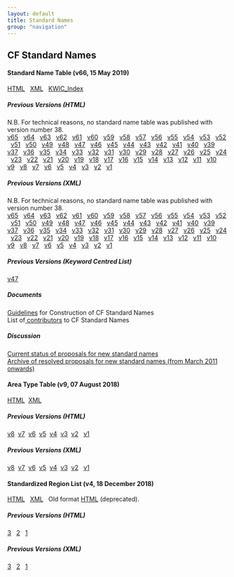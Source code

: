 ```yaml
---
layout: default
title: Standard Names
group: "navigation"
---
```


<h2><b>CF Standard Names</b></h2>
<p>
<h4><b>Standard Name Table (v66, 15 May 2019)</b></h4>
  <a href="Data/cf-standard-names/66/build/cf-standard-name-table.html">HTML</a> &nbsp;
  <a href="Data/cf-standard-names/66/src/cf-standard-name-table.xml">XML</a> &nbsp;
  <a href="Data/cf-standard-names/66/build/kwic_index_for_cf_standard_names_v66.html">KWIC_Index</a> &nbsp;

  <h5><b>Previous Versions (HTML)</b></h5>
    N.B. For technical reasons, no standard name table was published with version number 38.<br>
    <a href="Data/cf-standard-names/65/build/cf-standard-name-table.html">v65</a> &nbsp;
    <a href="Data/cf-standard-names/64/build/cf-standard-name-table.html">v64</a> &nbsp;
    <a href="Data/cf-standard-names/63/build/cf-standard-name-table.html">v63</a> &nbsp;
    <a href="Data/cf-standard-names/62/build/cf-standard-name-table.html">v62</a> &nbsp;
    <a href="Data/cf-standard-names/61/build/cf-standard-name-table.html">v61</a> &nbsp;
    <a href="Data/cf-standard-names/60/build/cf-standard-name-table.html">v60</a> &nbsp;
    <a href="Data/cf-standard-names/59/build/cf-standard-name-table.html">v59</a> &nbsp;
    <a href="Data/cf-standard-names/58/build/cf-standard-name-table.html">v58</a> &nbsp;
    <a href="Data/cf-standard-names/57/build/cf-standard-name-table.html">v57</a> &nbsp;
    <a href="Data/cf-standard-names/56/build/cf-standard-name-table.html">v56</a> &nbsp;
    <a href="Data/cf-standard-names/55/build/cf-standard-name-table.html">v55</a> &nbsp;
    <a href="Data/cf-standard-names/54/build/cf-standard-name-table.html">v54</a> &nbsp;
    <a href="Data/cf-standard-names/53/build/cf-standard-name-table.html">v53</a> &nbsp;
    <a href="Data/cf-standard-names/52/build/cf-standard-name-table.html">v52</a> &nbsp;
    <a href="Data/cf-standard-names/51/build/cf-standard-name-table.html">v51</a> &nbsp;
    <a href="Data/cf-standard-names/50/build/cf-standard-name-table.html">v50</a> &nbsp;
    <a href="Data/cf-standard-names/49/build/cf-standard-name-table.html">v49</a> &nbsp;
    <a href="Data/cf-standard-names/48/build/cf-standard-name-table.html">v48</a> &nbsp;
    <a href="Data/cf-standard-names/47/build/cf-standard-name-table.html">v47</a> &nbsp;
    <a href="Data/cf-standard-names/46/build/cf-standard-name-table.html">v46</a> &nbsp;
    <a href="Data/cf-standard-names/45/build/cf-standard-name-table.html">v45</a> &nbsp;
    <a href="Data/cf-standard-names/44/build/cf-standard-name-table.html">v44</a> &nbsp;
    <a href="Data/cf-standard-names/43/build/cf-standard-name-table.html">v43</a> &nbsp;
    <a href="Data/cf-standard-names/42/build/cf-standard-name-table.html">v42</a> &nbsp;
    <a href="Data/cf-standard-names/41/build/cf-standard-name-table.html">v41</a> &nbsp;
    <a href="Data/cf-standard-names/40/build/cf-standard-name-table.html">v40</a> &nbsp;
    <a href="Data/cf-standard-names/39/build/cf-standard-name-table.html">v39</a> &nbsp;
    <a href="Data/cf-standard-names/37/build/cf-standard-name-table.html">v37</a> &nbsp;
    <a href="Data/cf-standard-names/36/build/cf-standard-name-table.html">v36</a> &nbsp;
    <a href="Data/cf-standard-names/35/build/cf-standard-name-table.html">v35</a> &nbsp;
    <a href="Data/cf-standard-names/34/build/cf-standard-name-table.html">v34</a> &nbsp;
    <a href="Data/cf-standard-names/33/build/cf-standard-name-table.html">v33</a> &nbsp;
    <a href="Data/cf-standard-names/32/build/cf-standard-name-table.html">v32</a> &nbsp;
    <a href="Data/cf-standard-names/31/build/cf-standard-name-table.html">v31</a> &nbsp;
    <a href="Data/cf-standard-names/30/build/cf-standard-name-table.html">v30</a> &nbsp;
    <a href="Data/cf-standard-names/29/build/cf-standard-name-table.html">v29</a> &nbsp;
    <a href="Data/cf-standard-names/28/build/cf-standard-name-table.html">v28</a> &nbsp;
    <a href="Data/cf-standard-names/27/build/cf-standard-name-table.html">v27</a> &nbsp;
    <a href="Data/cf-standard-names/26/build/cf-standard-name-table.html">v26</a> &nbsp;
    <a href="Data/cf-standard-names/25/build/cf-standard-name-table.html">v25</a> &nbsp;
    <a href="Data/cf-standard-names/24/build/cf-standard-name-table.html">v24</a> &nbsp;
    <a href="Data/cf-standard-names/23/build/cf-standard-name-table.html">v23</a> &nbsp;
    <a href="Data/cf-standard-names/22/build/cf-standard-name-table.html">v22</a> &nbsp;
    <a href="Data/cf-standard-names/21/build/cf-standard-name-table.html">v21</a> &nbsp;
    <a href="Data/cf-standard-names/20/build/cf-standard-name-table.html">v20</a> &nbsp;
    <a href="Data/cf-standard-names/19/build/cf-standard-name-table.html">v19</a> &nbsp;
    <a href="Data/cf-standard-names/18/build/cf-standard-name-table.html">v18</a> &nbsp;
    <a href="Data/cf-standard-names/17/build/cf-standard-name-table.html">v17</a> &nbsp;
    <a href="Data/cf-standard-names/16/build/cf-standard-name-table.html">v16</a> &nbsp;
    <a href="Data/cf-standard-names/15/build/cf-standard-name-table.html">v15</a> &nbsp;
    <a href="Data/cf-standard-names/14/build/cf-standard-name-table.html">v14</a> &nbsp;
    <a href="Data/cf-standard-names/13/build/cf-standard-name-table.html">v13</a> &nbsp;
    <a href="Data/cf-standard-names/12/build/cf-standard-name-table.html">v12</a> &nbsp;
    <a href="Data/cf-standard-names/11/build/cf-standard-name-table.html">v11</a> &nbsp;
    <a href="Data/cf-standard-names/10/build/cf-standard-name-table.html">v10</a> &nbsp;
    <a href="Data/cf-standard-names/9/build/cf-standard-name-table.html">v9</a> &nbsp;
    <a href="Data/cf-standard-names/8/build/cf-standard-name-table.html">v8</a> &nbsp;
    <a href="Data/cf-standard-names/7/build/cf-standard-name-table.html">v7</a> &nbsp;
    <a href="Data/cf-standard-names/6/build/cf-standard-name-table.html">v6</a> &nbsp;
    <a href="Data/cf-standard-names/5/build/cf-standard-name-table.html">v5</a> &nbsp;
    <a href="Data/cf-standard-names/4/build/cf-standard-name-table.html">v4</a> &nbsp;
    <a href="Data/cf-standard-names/3/build/cf-standard-name-table.html">v3</a> &nbsp;
    <a href="Data/cf-standard-names/2/build/cf-standard-name-table.html">v2</a> &nbsp;
    <a href="Data/cf-standard-names/1/build/cf-standard-name-table.html">v1</a> &nbsp;

  <h5><b>Previous Versions (XML)</b></h5>
    N.B. For technical reasons, no standard name table was published with version number 38.<br>
    <a href="Data/cf-standard-names/65/src/cf-standard-name-table.xml">v65</a> &nbsp;
    <a href="Data/cf-standard-names/64/src/cf-standard-name-table.xml">v64</a> &nbsp;
    <a href="Data/cf-standard-names/63/src/cf-standard-name-table.xml">v63</a> &nbsp;
    <a href="Data/cf-standard-names/62/src/cf-standard-name-table.xml">v62</a> &nbsp;
    <a href="Data/cf-standard-names/61/src/cf-standard-name-table.xml">v61</a> &nbsp;
    <a href="Data/cf-standard-names/60/src/cf-standard-name-table.xml">v60</a> &nbsp;
    <a href="Data/cf-standard-names/59/src/cf-standard-name-table.xml">v59</a> &nbsp;
    <a href="Data/cf-standard-names/58/src/cf-standard-name-table.xml">v58</a> &nbsp;
    <a href="Data/cf-standard-names/57/src/cf-standard-name-table.xml">v57</a> &nbsp;
    <a href="Data/cf-standard-names/56/src/cf-standard-name-table.xml">v56</a> &nbsp;
    <a href="Data/cf-standard-names/55/src/cf-standard-name-table.xml">v55</a> &nbsp;
    <a href="Data/cf-standard-names/54/src/cf-standard-name-table.xml">v54</a> &nbsp;
    <a href="Data/cf-standard-names/53/src/cf-standard-name-table.xml">v53</a> &nbsp;
    <a href="Data/cf-standard-names/52/src/cf-standard-name-table.xml">v52</a> &nbsp;
    <a href="Data/cf-standard-names/51/src/cf-standard-name-table.xml">v51</a> &nbsp;
    <a href="Data/cf-standard-names/50/src/cf-standard-name-table.xml">v50</a> &nbsp;
    <a href="Data/cf-standard-names/49/src/cf-standard-name-table.xml">v49</a> &nbsp;
    <a href="Data/cf-standard-names/48/src/cf-standard-name-table.xml">v48</a> &nbsp;
    <a href="Data/cf-standard-names/47/src/cf-standard-name-table.xml">v47</a> &nbsp;
    <a href="Data/cf-standard-names/46/src/cf-standard-name-table.xml">v46</a> &nbsp;
    <a href="Data/cf-standard-names/45/src/cf-standard-name-table.xml">v45</a> &nbsp;
    <a href="Data/cf-standard-names/44/src/cf-standard-name-table.xml">v44</a> &nbsp;
    <a href="Data/cf-standard-names/43/src/cf-standard-name-table.xml">v43</a> &nbsp;
    <a href="Data/cf-standard-names/42/src/cf-standard-name-table.xml">v42</a> &nbsp;
    <a href="Data/cf-standard-names/41/src/cf-standard-name-table.xml">v41</a> &nbsp;
    <a href="Data/cf-standard-names/40/src/cf-standard-name-table.xml">v40</a> &nbsp;
    <a href="Data/cf-standard-names/39/src/cf-standard-name-table.xml">v39</a> &nbsp;
    <a href="Data/cf-standard-names/37/src/cf-standard-name-table.xml">v37</a> &nbsp;
    <a href="Data/cf-standard-names/36/src/cf-standard-name-table.xml">v36</a> &nbsp;
    <a href="Data/cf-standard-names/35/src/cf-standard-name-table.xml">v35</a> &nbsp;
    <a href="Data/cf-standard-names/34/src/cf-standard-name-table.xml">v34</a> &nbsp;
    <a href="Data/cf-standard-names/33/src/cf-standard-name-table.xml">v33</a> &nbsp;
    <a href="Data/cf-standard-names/32/src/cf-standard-name-table.xml">v32</a> &nbsp;
    <a href="Data/cf-standard-names/31/src/cf-standard-name-table.xml">v31</a> &nbsp;
    <a href="Data/cf-standard-names/30/src/cf-standard-name-table.xml">v30</a> &nbsp;
    <a href="Data/cf-standard-names/29/src/cf-standard-name-table.xml">v29</a> &nbsp;
    <a href="Data/cf-standard-names/28/src/cf-standard-name-table.xml">v28</a>  &nbsp;
    <a href="Data/cf-standard-names/27/src/cf-standard-name-table.xml">v27</a>  &nbsp;
    <a href="Data/cf-standard-names/26/src/cf-standard-name-table.xml">v26</a>  &nbsp;
    <a href="Data/cf-standard-names/25/src/cf-standard-name-table.xml">v25</a>  &nbsp;
    <a href="Data/cf-standard-names/24/src/cf-standard-name-table.xml">v24</a> &nbsp;
    <a href="Data/cf-standard-names/23/src/cf-standard-name-table.xml">v23</a> &nbsp;
    <a href="Data/cf-standard-names/22/src/cf-standard-name-table.xml">v22</a> &nbsp;
    <a href="Data/cf-standard-names/21/src/cf-standard-name-table.xml">v21</a> &nbsp;
    <a href="Data/cf-standard-names/20/src/cf-standard-name-table.xml">v20</a> &nbsp;
    <a href="Data/cf-standard-names/19/src/cf-standard-name-table.xml">v19</a> &nbsp;
    <a href="Data/cf-standard-names/18/src/cf-standard-name-table.xml">v18</a> &nbsp;
    <a href="Data/cf-standard-names/17/src/cf-standard-name-table.xml">v17</a> &nbsp;
    <a href="Data/cf-standard-names/16/src/cf-standard-name-table.xml">v16</a> &nbsp;
    <a href="Data/cf-standard-names/15/src/cf-standard-name-table.xml">v15</a> &nbsp;
    <a href="Data/cf-standard-names/14/src/cf-standard-name-table.xml">v14</a> &nbsp;
    <a href="Data/cf-standard-names/13/src/cf-standard-name-table.xml">v13</a> &nbsp;
    <a href="Data/cf-standard-names/12/src/cf-standard-name-table.xml">v12</a> &nbsp;
    <a href="Data/cf-standard-names/11/src/cf-standard-name-table.xml">v11</a> &nbsp;
    <a href="Data/cf-standard-names/10/src/cf-standard-name-table.xml">v10</a> &nbsp;
    <a href="Data/cf-standard-names/9/src/cf-standard-name-table.xml">v9</a>  &nbsp;
    <a href="Data/cf-standard-names/8/src/cf-standard-name-table.xml">v8</a>  &nbsp;
    <a href="Data/cf-standard-names/7/src/cf-standard-name-table.xml">v7</a>  &nbsp;
    <a href="Data/cf-standard-names/6/src/cf-standard-name-table.xml">v6</a>  &nbsp;
    <a href="Data/cf-standard-names/5/src/cf-standard-name-table.xml">v5</a>  &nbsp;
    <a href="Data/cf-standard-names/4/src/cf-standard-name-table.xml">v4</a>  &nbsp;
    <a href="Data/cf-standard-names/3/src/cf-standard-name-table.xml">v3</a>  &nbsp;
    <a href="Data/cf-standard-names/2/src/cf-standard-name-table.xml">v2</a>  &nbsp;
    <a href="Data/cf-standard-names/1/src/cf-standard-name-table.xml">v1</a> &nbsp;

<h5>Previous Versions (Keyword Centred List)</h5>
      <a href="Data/cf-standard-names/47/kwicindex/kwic_index_for_cf_standard_names_v47.html">v47</a>  &nbsp;

  <h5><b>Documents</b></h5>
    <a href="Data/cf-standard-names/docs/guidelines.html">Guidelines</a> for Construction of CF Standard Names<br>
    List of<a href="Data/cf-standard-names/docs/standard-name-contributors.html"> contributors</a> to CF Standard Names

  <h5><b>Discussion</b></h5>

  <a href="http://cfeditor.ceda.ac.uk/proposals/1?status=active&namefilter=&proposerfilter=&descfilter=&filter+and+display=filter)">Current status of proposals for new standard names</a> <br>
  <a href="http://cfeditor.ceda.ac.uk/proposals/1?status=inactive&namefilter=&proposerfilter=&descfilter=&filter+and+display=filter)">Archive of resolved proposals for new standard names (from March 2011 onwards)</a> <br>

<h4><b>Area Type Table (v9, 07 August 2018)</b></h4>
  <a href="Data/area-type-table/9/build/area-type-table.html">HTML</a>&nbsp;
  <a href="Data/area-type-table/9/src/area-type-table.xml">XML</a>&nbsp;

  <h5>Previous Versions (HTML)</h5>
    <a href="Data/area-type-table/8/build/area-type-table.html">v8</a>&nbsp;
    <a href="Data/area-type-table/7/build/area-type-table.html">v7</a>&nbsp;
    <a href="Data/area-type-table/6/build/area-type-table.html">v6</a>&nbsp;
    <a href="Data/area-type-table/5/build/area-type-table.html">v5</a>&nbsp;
    <a href="Data/area-type-table/4/build/area-type-table.html">v4</a>&nbsp;
    <a href="Data/area-type-table/3/build/area-type-table.html">v3</a>&nbsp;
    <a href="Data/area-type-table/2/build/area-type-table.html">v2</a> &nbsp;
    <a href="Data/area-type-table/1/build/area-type-table.html">v1</a> &nbsp;

  <h5>Previous Versions (XML)</h5>
    <a href="Data/area-type-table/8/src/area-type-table.xml">v8</a>&nbsp;
    <a href="Data/area-type-table/7/src/area-type-table.xml">v7</a>&nbsp;
    <a href="Data/area-type-table/6/src/area-type-table.xml">v6</a>&nbsp;
    <a href="Data/area-type-table/5/src/area-type-table.xml">v5</a>&nbsp;
    <a href="Data/area-type-table/4/src/area-type-table.xml">v4</a>&nbsp;
    <a href="Data/area-type-table/3/src/area-type-table.xml">v3</a>&nbsp;
    <a href="Data/area-type-table/2/src/area-type-table.xml">v2</a> &nbsp;
    <a href="Data/area-type-table/1/src/area-type-table.xml">v1</a> &nbsp;

<h4><b>Standardized Region List (v4, 18 December 2018)</b></h4>
    <a href="Data/standardized-region-list/standardized-region-list.html">HTML</a> &nbsp;
    <a href="Data/standardized-region-list/standardized-region-list.xml">XML</a> &nbsp;
    Old format <a href="Data/cf-standard-names/docs/standardized-region-names.html">HTML</a> (deprecated).&nbsp;

  <h5>Previous Versions (HTML)</h5>
    <a href="Data/standardized-region-list/standardized-region-list.3.html">3</a> &nbsp;
    <a href="Data/standardized-region-list/standardized-region-list.2.html">2</a> &nbsp;
    <a href="Data/standardized-region-list/standardized-region-list.1.html">1</a> &nbsp;

  <h5>Previous Versions (XML)</h5>
    <a href="Data/standardized-region-list/standardized-region-list.3.xml">3</a> &nbsp;
    <a href="Data/standardized-region-list/standardized-region-list.2.xml">2</a> &nbsp;
    <a href="Data/standardized-region-list/standardized-region-list.1.xml">1</a> &nbsp;

</p>  

